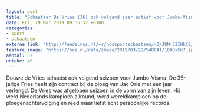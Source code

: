 ```yaml
---
layout: post
title: "Schaatser De Vries (36) ook volgend jaar actief voor Jumbo-Visma"
date: Fri, 29 Mar 2019 09:55:37 +0100
categories: 
- sport 
- schaatsen 
externe_link: "http://feeds.nos.nl/~r/nossportschaatsen/~3/J8N-J2IHkC8/2278070"
feature_image: "https://nos.nl/data/image/2019/03/29/540041/1008x567.jpg"
aantal: 57
unieke: 48
---
```


<p>Douwe de Vries schaatst ook volgend seizoen voor Jumbo-Visma. De 36-jarige Fries heeft zijn contract bij de ploeg van Jac Orie met een jaar verlengd.  De Vries was afgelopen seizoen in de vorm van zijn leven. Hij werd Nederlands kampioen allround, werd wereldkampioen op de ploegenachtervolging en reed maar liefst acht persoonlijke records.</p><img src="http://feeds.feedburner.com/~r/nossportschaatsen/~4/J8N-J2IHkC8" height="1" width="1" alt=""/>
